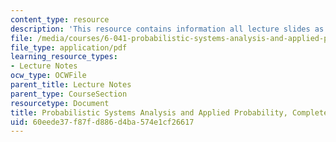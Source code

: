 ```yaml
---
content_type: resource
description: 'This resource contains information all lecture slides as one file. '
file: /media/courses/6-041-probabilistic-systems-analysis-and-applied-probability-fall-2010/60eede37f87fd886d4ba574e1cf26617_MIT6_041F10_lec_slides.pdf
file_type: application/pdf
learning_resource_types:
- Lecture Notes
ocw_type: OCWFile
parent_title: Lecture Notes
parent_type: CourseSection
resourcetype: Document
title: Probabilistic Systems Analysis and Applied Probability, Complete Lecture Slides
uid: 60eede37-f87f-d886-d4ba-574e1cf26617
---
```

